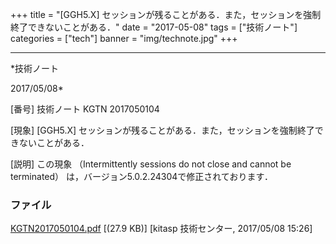 ﻿+++
title = "[GGH5.X] セッションが残ることがある．また，セッションを強制終了できないことがある．"
date = "2017-05-08"
tags = ["技術ノート"]
categories = ["tech"]
banner = "img/technote.jpg"
+++

-----------------------------------------------------------------------------------------------------------------------------

*技術ノート

2017/05/08*


[番号]
技術ノート KGTN 2017050104

[現象]
[GGH5.X]
セッションが残ることがある．また，セッションを強制終了できないことがある．

[説明]
この現象 （Intermittently sessions do not close and cannot be
terminated） は，バージョン5.0.2.24304で修正されております．


### ファイル

 
 


[KGTN2017050104.pdf](http://techreport.kitasp.net/attachments/download/3569/KGTN2017050104.pdf)
 [(27.9 KB)] [kitasp 技術センター, 2017/05/08
15:26]


 


 

